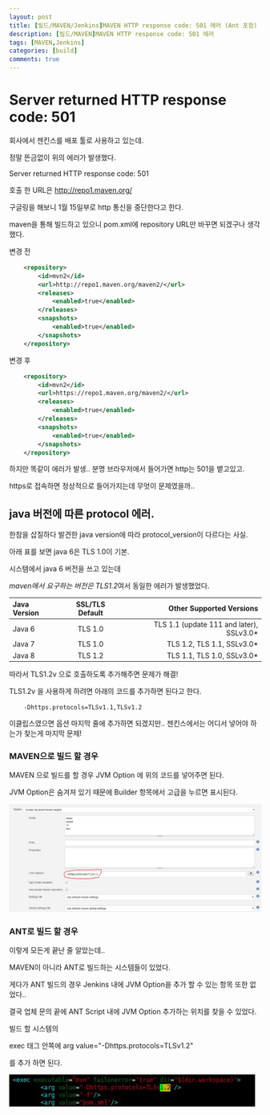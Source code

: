 ```yaml
---
layout: post
title: [빌드/MAVEN/Jenkins]MAVEN HTTP response code: 501 에러 (Ant 포함)
description: [빌드/MAVEN]MAVEN HTTP response code: 501 에러
tags: [MAVEN,Jenkins]
categories: [build]
comments: true
---
```


# Server returned HTTP response code: 501

회사에서 젠킨스를 배포 툴로 사용하고 있는데.

정말 뜬금없이 위의 에러가 발생했다.

Server returned HTTP response code: 501

호출 한 URL은 http://repo1.maven.org/ 

구글링을 해보니 1월 15일부로 http 통신을 중단한다고 한다.

maven을 통해 빌드하고 있으니 pom.xml에 repository URL만 바꾸면 되겠구나 생각했다.

변경 전
```XML
	<repository>
		<id>mvn2</id>
		<url>http://repo1.maven.org/maven2/</url> 
		<releases>
			<enabled>true</enabled>
		</releases>
		<snapshots>
			<enabled>true</enabled>
		</snapshots>
	</repository>
```

변경 후
```XML
	<repository>
		<id>mvn2</id>
		<url>https://repo1.maven.org/maven2/</url> 
		<releases>
			<enabled>true</enabled>
		</releases>
		<snapshots>
			<enabled>true</enabled>
		</snapshots>
	</repository>
```

하지만 똑같이 에러가 발생.. 분명 브라우저에서 들어가면 http는 501을 뱉고있고.

https로 접속하면 정상적으로 들어가지는데 무엇이 문제였을까..

## java 버전에 따른 protocol 에러.

한참을 삽질하다 발견한 java version에 따라 protocol_version이 다르다는 사실.

아래 표를 보면 java 6은 TLS 1.0이 기본. 

시스템에서 java 6 버전을 쓰고 있는데

*maven에서 요구하는 버전은 TLS1.2*여서 동일한 에러가 발생했었다.

| Java Version | SSL/TLS Default | Other Supported Versions |
|:--------|:--------:|--------:|
|Java 6	| TLS 1.0	| TLS 1.1 (update 111 and later), SSLv3.0*
|Java 7	| TLS 1.0	| TLS 1.2, TLS 1.1, SSLv3.0*
|Java 8	| TLS 1.2	| TLS 1.1, TLS 1.0, SSLv3.0*

따라서 TLS1.2v 으로 호출하도록 추가해주면 문제가 해결!

TLS1.2v 을 사용하게 하려면 아래의 코드를 추가하면 된다고 한다.

```
	-Dhttps.protocols=TLSv1.1,TLSv1.2
```

이클립스였으면 옵션 마지막 줄에 추가하면 되겠지만.. 젠킨스에서는 어디서 넣어야 하는가 찾는게 마지막 문제!



### MAVEN으로 빌드 할 경우

MAVEN 으로 빌드를 할 경우 JVM Option 에 위의 코드를 넣어주면 된다.

JVM Option은 숨겨져 있기 때문에 Builder 항목에서 고급을 누르면 표시된다.

![maven](/assets/img/20200302/1.JPG)



### ANT로 빌드 할 경우

이렇게 모든게 끝난 줄 알았는데..

MAVEN이 아니라 ANT로 빌드하는 시스템들이 있었다.

게다가 ANT 빌드의 경우 Jenkins 내에 JVM Option을 추가 할 수 있는 항목 또한 없었다..

결국 업체 문의 끝에 ANT Script 내에 JVM Option 추가하는 위치를 찾을 수 있었다.

빌드 할 시스템의 

exec 태그 안쪽에 arg value="-Dhttps.protocols=TLSv1.2"

를 추가 하면 된다. 



![ant](/assets/img/20200302/2.JPG)





